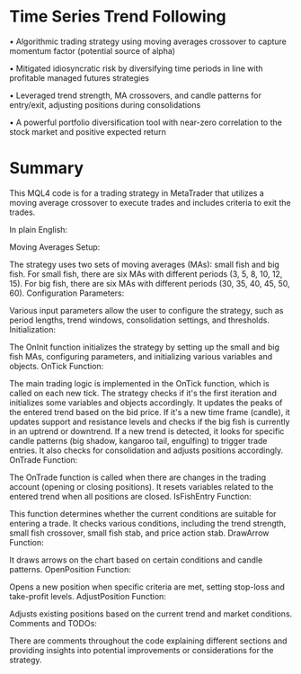 # Time Series Trend Following 

•	Algorithmic trading strategy using moving averages crossover to capture momentum factor (potential source of alpha)

•	Mitigated idiosyncratic risk by diversifying time periods in line with profitable managed futures strategies

•	Leveraged trend strength, MA crossovers, and candle patterns for entry/exit, adjusting positions during consolidations

•	A powerful portfolio diversification tool with near-zero correlation to the stock market and positive expected return


# Summary

This MQL4 code is for a trading strategy in MetaTrader that utilizes a moving average crossover to execute trades and includes criteria to exit the trades. 

In plain English:

Moving Averages Setup:

The strategy uses two sets of moving averages (MAs): small fish and big fish.
For small fish, there are six MAs with different periods (3, 5, 8, 10, 12, 15).
For big fish, there are six MAs with different periods (30, 35, 40, 45, 50, 60).
Configuration Parameters:

Various input parameters allow the user to configure the strategy, such as period lengths, trend windows, consolidation settings, and thresholds.
Initialization:

The OnInit function initializes the strategy by setting up the small and big fish MAs, configuring parameters, and initializing various variables and objects.
OnTick Function:

The main trading logic is implemented in the OnTick function, which is called on each new tick.
The strategy checks if it's the first iteration and initializes some variables and objects accordingly.
It updates the peaks of the entered trend based on the bid price.
If it's a new time frame (candle), it updates support and resistance levels and checks if the big fish is currently in an uptrend or downtrend.
If a new trend is detected, it looks for specific candle patterns (big shadow, kangaroo tail, engulfing) to trigger trade entries.
It also checks for consolidation and adjusts positions accordingly.
OnTrade Function:

The OnTrade function is called when there are changes in the trading account (opening or closing positions).
It resets variables related to the entered trend when all positions are closed.
IsFishEntry Function:

This function determines whether the current conditions are suitable for entering a trade.
It checks various conditions, including the trend strength, small fish crossover, small fish stab, and price action stab.
DrawArrow Function:

It draws arrows on the chart based on certain conditions and candle patterns.
OpenPosition Function:

Opens a new position when specific criteria are met, setting stop-loss and take-profit levels.
AdjustPosition Function:

Adjusts existing positions based on the current trend and market conditions.
Comments and TODOs:

There are comments throughout the code explaining different sections and providing insights into potential improvements or considerations for the strategy.